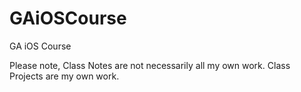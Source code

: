# GAiOSCourse
GA iOS Course

Please note, Class Notes are not necessarily all my own work. Class Projects are my own work.
